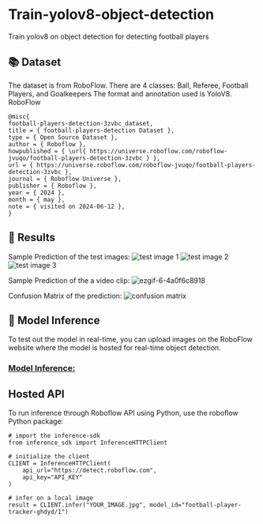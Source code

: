 # Train-yolov8-object-detection
Train yolov8 on object detection for detecting football players

## 📚 Dataset
The dataset is from RoboFlow.
There are 4 classes: Ball, Referee, Football Players, and Goalkeepers 
The format and annotation used is YoloV8.
RoboFlow
```
@misc{
football-players-detection-3zvbc_dataset,
title = { football-players-detection Dataset },
type = { Open Source Dataset },
author = { Roboflow },
howpublished = { \url{ https://universe.roboflow.com/roboflow-jvuqo/football-players-detection-3zvbc } },
url = { https://universe.roboflow.com/roboflow-jvuqo/football-players-detection-3zvbc },
journal = { Roboflow Universe },
publisher = { Roboflow },
year = { 2024 },
month = { may },
note = { visited on 2024-06-12 },
}
```

## 💯 Results
Sample Prediction of the test images:
![test image 1](https://github.com/sleepreap/train-yolov8-object-detection/assets/98008874/3174e1e8-fb59-4a54-9bd2-cf72e8f15530)
![test image 2](https://github.com/sleepreap/train-yolov8-object-detection/assets/98008874/fd522d60-93d5-44fb-9a8a-5fb31f6b4fc9)
![test image 3](https://github.com/sleepreap/train-yolov8-object-detection/assets/98008874/50ae90a1-c36f-48eb-8970-dddc7b44f69e)

Sample Prediction of the a video clip:
![ezgif-6-4a0f6c8918](https://github.com/sleepreap/train-yolov8-object-detection/assets/98008874/420ff9d4-0c6c-4643-ac91-bd9e1b986bd9)

Confusion Matrix of the prediction:
![confusion matrix](https://github.com/sleepreap/train-yolov8-object-detection/assets/98008874/82f2883e-38f4-4d7b-b697-54b5d6ee38c6)


## 🎯 Model Inference
To test out the model in real-time, you can upload images on the RoboFlow website where the model is hosted for real-time object detection. 
### [Model Inference: ](https://app.roboflow.com/yolov8-rmfc1/football-player-tracker-ghdyd/visualize/1)

## Hosted API
To run inference through Roboflow API using Python, use the roboflow Python package:
```
# import the inference-sdk
from inference_sdk import InferenceHTTPClient

# initialize the client
CLIENT = InferenceHTTPClient(
    api_url="https://detect.roboflow.com",
    api_key="API_KEY"
)

# infer on a local image
result = CLIENT.infer("YOUR_IMAGE.jpg", model_id="football-player-tracker-ghdyd/1")

```


